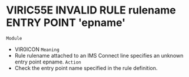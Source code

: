 # VIRIC55E INVALID RULE rulename ENTRY POINT 'epname'
`Module`
- VIR0ICON
`Meaning`
- Rule rulename attached to an IMS Connect line specifies an unknown entry point epname.
`Action`
- Check the entry point name specified in the rule definition.
